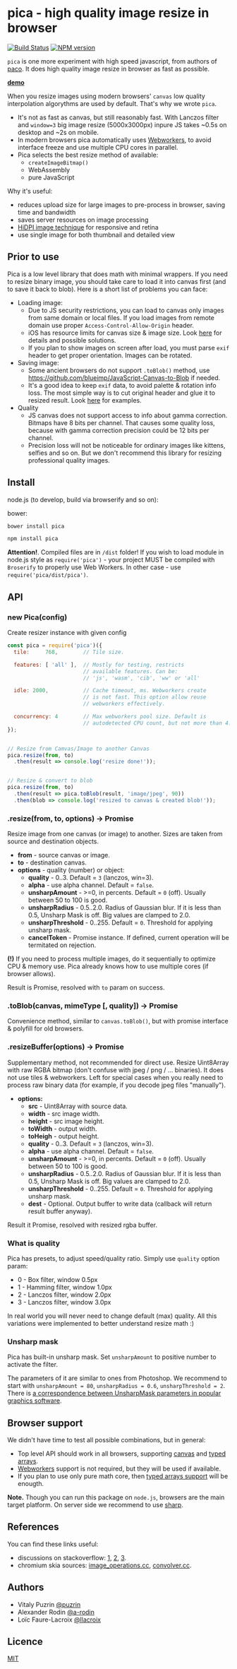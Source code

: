 pica - high quality image resize in browser
===========================================

[![Build Status](https://travis-ci.org/nodeca/pica.svg?branch=master)](https://travis-ci.org/nodeca/pica)
[![NPM version](https://img.shields.io/npm/v/pica.svg)](https://www.npmjs.org/package/pica)

`pica` is one more experiment with high speed javascript, from authors of
[paco](https://github.com/nodeca/pako). It does high quality image resize
in browser as fast as possible.

[__demo__](http://nodeca.github.io/pica/demo/)

When you resize images using modern browsers' `canvas` low quality
interpolation algorythms are used by default. That's why we wrote `pica`.

- It's not as fast as canvas, but still reasonably fast. With Lanczos filter
  and `window=3` big image resize (5000x3000px) inpure JS takes ~0.5s on
  desktop and ~2s on mobile.
- In modern browsers pica automatically uses
  [Webworkers](http://caniuse.com/#feat=webworkers), to avoid interface freeze
  and use multiple CPU cores in parallel.
- Pica selects the best resize method of available:
  - `createImageBitmap()`
  - WebAssembly
  - pure JavaScript

Why it's useful:

- reduces upload size for large images to pre-process in browser, saving time
  and bandwidth
- saves server resources on image processing
- [HiDPI image technique](http://www.html5rocks.com/en/mobile/high-dpi/#toc-tech-overview) for responsive and retina
- use single image for both thumbnail and detailed view


Prior to use
------------

Pica is a low level library that does math with minimal wrappers. If you need to
resize binary image, you should take care to load it into canvas first (and to
save it back to blob). Here is a short list of problems you can face:

- Loading image:
  - Due to JS security restrictions, you can load to canvas only images from same
    domain or local files. If you load images from remote domain use proper
    `Access-Control-Allow-Origin` header.
  - iOS has resource limits for canvas size & image size.
    Look [here](https://github.com/stomita/ios-imagefile-megapixel) for details
    and possible solutions.
  - If you plan to show images on screen after load, you must parse `exif` header
    to get proper orientation. Images can be rotated.
- Saving image:
  - Some ancient browsers do not support `.toBlob()` method, use
    https://github.com/blueimp/JavaScript-Canvas-to-Blob if needed.
  - It's a good idea to keep `exif` data, to avoid palette & rotation info
    loss. The most simple way is to cut original header and glue it to resized
    result. Look [here](https://github.com/nodeca/nodeca.users/blob/master/client/users/uploader/uploader.js)
    for examples.
- Quality
  - JS canvas does not support access to info about gamma correction. Bitmaps
    have 8 bits per channel. That causes some quality loss, because with gamma
    correction precision could be 12 bits per channel.
  - Precision loss will not be noticeable for ordinary images like kittens,
    selfies and so on. But we don't recommend this library for resizing professional quality images.


Install
-------

node.js (to develop, build via browserify and so on):

bower:

```bash
bower install pica
```

```bash
npm install pica
```

__Attention!__. Compiled files are in `/dist` folder! If you wish to load module
in node.js style as `require('pica')` - your project MUST be compiled
with `Broserify` to properly use Web Workers. In other case - use
`require('pica/dist/pica')`.



API
---

### new Pica(config)

Create resizer instance with given config

```js
const pica = require('pica')({
  tile:     768,        // Tile size.

  features: [ 'all' ],  // Mostly for testing, restricts
                        // available features. Can be:
                        // 'js', 'wasm', 'cib', 'ww' or 'all'

  idle: 2000,           // Cache timeout, ms. Webworkers create
                        // is not fast. This option allow reuse
                        // webworkers effectively.

  concurrency: 4        // Max webworkers pool size. Default is
                        // autodetected CPU count, but not more than 4.
});


// Resize from Camvas/Image to another Canvas
pica.resize(from, to)
  .then(result => console.log('resize done!'));


// Resize & convert to blob
pica.resize(from, to)
  .then(result => pica.toBlob(result, 'image/jpeg', 90))
  .then(blob => console.log('resized to canvas & created blob!'));
```

### .resize(from, to, options) -> Promise

Resize image from one canvas (or image) to another. Sizes are taken from
source and destination objects.

- __from__ - source canvas or image.
- __to__ - destination canvas.
- __options__ - quality (number) or object:
  - __quality__ - 0..3. Default = `3` (lanczos, win=3).
  - __alpha__ - use alpha channel. Default = `false`.
  - __unsharpAmount__ - >=0, in percents. Default = `0` (off). Usually
    between 50 to 100 is good.
  - __unsharpRadius__ - 0.5..2.0. Radius of Gaussian blur.
    If it is less than 0.5, Unsharp Mask is off. Big values are clamped to 2.0.
  - __unsharpThreshold__ - 0..255. Default = `0`. Threshold for applying
    unsharp mask.
  - __cancelToken__ - Promise instance. If defined, current operation will be
    termitated on rejection.

__(!)__ If you need to process multiple images, do it sequentially to optimize
CPU & memory use. Pica already knows how to use multiple cores (if browser
allows).

Result is Promise, resolved with `to` param on success.


### .toBlob(canvas, mimeType [, quality]) -> Promise

Convenience method, similar to `canvas.toBlob()`, but with promise
interface & polyfill for old browsers.


### .resizeBuffer(options) -> Promise

Supplementary method, not recommended for direct use. Resize Uint8Array with
raw RGBA bitmap (don't confuse with jpeg / png  / ... binaries). It does not
use tiles & webworkers. Left for special cases when you really need to process
raw binary data (for example, if you decode jpeg files "manually").

- __options:__
  - __src__ - Uint8Array with source data.
  - __width__ - src image width.
  - __height__ - src image height.
  - __toWidth__ - output width.
  - __toHeigh__ - output height.
  - __quality__ - 0..3. Default = `3` (lanczos, win=3).
  - __alpha__ - use alpha channel. Default = `false`.
  - __unsharpAmount__ - >=0, in percents. Default = `0` (off). Usually
    between 50 to 100 is good.
  - __unsharpRadius__ - 0.5..2.0. Radius of Gaussian blur.
    If it is less than 0.5, Unsharp Mask is off. Big values are clamped to 2.0.
  - __unsharpThreshold__ - 0..255. Default = `0`. Threshold for applying
    unsharp mask.
  - __dest__ - Optional. Output buffer to write data (callback will return
    result buffer anyway).

Result it Promise, resolved with resized rgba buffer.


### What is quality

Pica has presets, to adjust speed/quality ratio. Simply use `quality` option
param:

- 0 - Box filter, window 0.5px
- 1 - Hamming filter, window 1.0px
- 2 - Lanczos filter, window 2.0px
- 3 - Lanczos filter, window 3.0px

In real world you will never need to change default (max) quality. All this
variations were implemented to better understand resize math :)


### Unsharp mask

Pica has built-in unsharp mask. Set `unsharpAmount` to positive number to
activate the filter.

The parameters of it are similar to ones from Photoshop. We recommend to start
with `unsharpAmount = 80`, `unsharpRadius = 0.6`, `unsharpThreshold = 2`.
There is [a correspondence between UnsharpMask parameters in popular graphics
software](https://github.com/nodeca/pica/wiki#editing-unsharp-mask-params-relations-in-pupular-softare).


Browser support
----------------

We didn't have time to test all possible combinations, but in general:

- Top level API should work in all browsers,
  supporting [canvas](http://caniuse.com/#feat=canvas)
  and [typed arrays](http://caniuse.com/#feat=typedarrays).
- [Webworkers](http://caniuse.com/#feat=webworkers) support is not required,
  but they will be used if available.
- If you plan to use only pure math core,
  then [typed arrays support](http://caniuse.com/#feat=typedarrays) will be enougth.

__Note.__ Though you can run this package on `node.js`, browsers are the main
target platform. On server side we recommend to use
[sharp](https://github.com/lovell/sharp).


References
----------

You can find these links useful:

- discussions on stackoverflow:
  [1](http://stackoverflow.com/questions/943781/),
  [2](http://stackoverflow.com/questions/18922880/),
  [3](http://stackoverflow.com/questions/2303690/).
- chromium skia sources:
  [image_operations.cc](http://src.chromium.org/svn/trunk/src/skia/ext/image_operations.cc),
  [convolver.cc](http://src.chromium.org/svn/trunk/src/skia/ext/convolver.cc).


Authors
-------

- Vitaly Puzrin [@puzrin](https://github.com/puzrin)
- Alexander Rodin [@a-rodin](https://github.com/a-rodin)
- Loïc Faure-Lacroix [@llacroix](https://github.com/llacroix)


Licence
-------

[MIT](https://github.com/nodeca/pica/blob/master/LICENSE)
